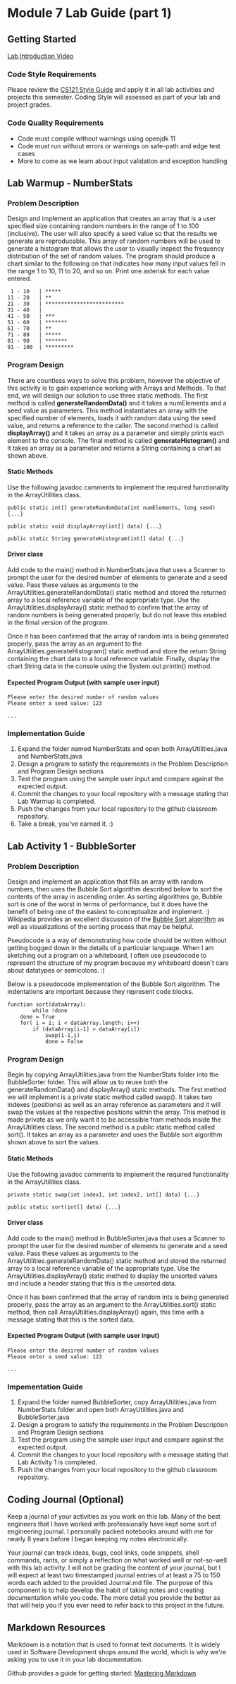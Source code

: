 # Module 7 Lab Guide (part 1)
## Getting Started
[Lab Introduction Video](https://youtu.be/y6G2ucQTEBw)

### Code Style Requirements
Please review the [CS121 Style Guide](https://docs.google.com/document/d/1LWbGQBKkApnNAzzgwOSvRM03DmhYWx5yEfecT2WXfjI/edit?usp=sharing) and apply it in all lab activities and projects this semester. Coding Style will assessed as part of your lab and project grades.

### Code Quality Requirements
- Code must compile without warnings using openjdk 11
- Code must run without errors or warnings on safe-path and edge test cases
- More to come as we learn about input validation and exception handling  

## Lab Warmup - NumberStats
### Problem Description
Design and implement an application that creates an array that is a user specified size containing random numbers in the range of 1 to 100 (inclusive). The user will also specify a seed value so that the results we generate are reproducable. This array of random numbers will be used to generate a histogram that allows the user to visually inspect the frequency distribution of the set of random values. The program should produce a chart similar to the following on that indicates how many input values fell in the range 1 to 10, 11 to 20, and so on. Print one asterisk for each value entered.

     1 - 10   | *****  
    11 - 20   | **  
    21 - 30   | *************************  
    31 - 40   |   
    41 - 50   | ***  
    51 - 60   | *******  
    61 - 70   | **  
    71 - 80   | *****  
    81 - 90   | *******  
    91 - 100  | *********  

### Program Design
There are countless ways to solve this problem, however the objective of this activity is to gain experience working with Arrays and Methods.  To that end, we will design our solution to use three static methods.  The first method is called **generateRandomData()** and it takes a numElements and a seed value as parameters.  This method instantiates an array with the specified number of elements, loads it with random data using the seed value, and returns a reference to the caller. The second method is called **displayArray()** and it takes an array as a parameter and simply prints each element to the console.  The final method is called **generateHistogram()** and it takes an array as a parameter and returns a String containing a chart as shown above.

#### Static Methods
Use the following javadoc comments to implement the required functionality in the ArrayUtilities class.
```
public static int[] generateRandomData(int numElements, long seed) {...}
```

```
public static void displayArray(int[] data) {...}
```

```
public static String generateHistogram(int[] data) {...}
```

#### Driver class
Add code to the main() method in NumberStats.java that uses a Scanner to prompt the user for the desired number of elements to generate and a seed value. Pass these values as arguments to the ArrayUtilities.generateRandomData() static method and stored the returned array to a local reference variable of the appropriate type. Use the ArrayUtilities.displayArray() static method to confirm that the array of random numbers is being generated properly, but do not leave this enabled in the fimal version of the program.  

Once it has been confirmed that the array of random ints is being generated properly, pass the array as an argument to the ArrayUtilities.generateHistogram() static method and store the return String containing the chart data to a local reference variable.  Finally, display the chart String data in the console using the System.out.println() method.

#### Expected Program Output (with sample user input)
```
Please enter the desired number of random values
Please enter a seed value: 123

...
```

### Implementation Guide
1. Expand the folder named NumberStats and open both ArrayUtilities.java and NumberStats.java
2. Design a program to satisfy the requirements in the Problem Description and Program Design sections
3. Test the program using the sample user input and compare against the expected output.
4. Commit the changes to your local repository with a message stating that Lab Warmup is completed.
5. Push the changes from your local repository to the github classroom repository.
6. Take a break, you've earned it. :)

## Lab Activity 1 - BubbleSorter
### Problem Description
Design and implement an application that fills an array with random numbers, then uses the Bubble Sort algorithm described below to sort the contents of the array in ascending order. As sorting algorithms go, Bubble sort is one of the worst in terms of performance, but it does have the benefit of being one of the easiest to conceptualize and implement. :) Wikipedia provides an excellent discussion of the [Bubble Sort algorithm](https://en.wikipedia.org/wiki/Bubble_sort) as well as visualizations of the sorting process that may be helpful.

Pseudocode is a way of demonstrating how code should be written without getting bogged down in the details of a particular language. When I am sketching out a program on a whiteboard, I often use pseudocode to represent the structure of my program because my whiteboard doesn't care about datatypes or semicolons. :)

Below is a pseudocode implementation of the Bubble Sort algorithm. The indentations are important because they represent code blocks.
```
function sort(dataArray):
    	while !done
	done = True
	for( i = 1; i < dataArray.length; i++)
		if (dataArray[i-1] > dataArray[i])
			swap(i-1,i)
			done = False
```

### Program Design
Begin by copying ArrayUtilities.java from the NumberStats folder into the BubbleSorter folder.  This will allow us to reuse both the generateRandomData() and displayArray() static methods. The first method we will implement is a private static method called swap(). It takes two indexes (positions) as well as an array reference as parameters and it will swap the values at the respective positions within the array. This method is made private as we only want it to be accessible from methods inside the ArrayUtilities class.  The second method is a public static method called sort(). It takes an array as a parameter and uses the Bubble sort algorithm shown above to sort the values. 

#### Static Methods
Use the following javadoc comments to implement the required functionality in the ArrayUtilities class.

```
private static swap(int index1, int index2, int[] data) {...}
```

```
public static sort(int[] data) {...}
```

#### Driver class
Add code to the main() method in BubbleSorter.java that uses a Scanner to prompt the user for the desired number of elements to generate and a seed value. Pass these values as arguments to the ArrayUtilities.generateRandomData() static method and stored the returned array to a local reference variable of the appropriate type. Use the ArrayUtilities.displayArray() static method to display the unsorted values and include a header stating that this is the unsorted data.

Once it has been confirmed that the array of random ints is being generated properly, pass the array as an argument to the ArrayUtilities.sort() static method, then call ArrayUtilities.displayArray() again, this time with a message stating that this is the sorted data.

#### Expected Program Output (with sample user input)
```
Please enter the desired number of random values
Please enter a seed value: 123

...
```
### Impementation Guide
1. Expand the folder named BubbleSorter, copy ArrayUtilities.java from NumberStats folder and open both ArrayUtilities.java and BubbleSorter.java
2. Design a program to satisfy the requirements in the Problem Description and Program Design sections
3. Test the program using the sample user input and compare against the expected output.
4. Commit the changes to your local repository with a message stating that Lab Activity 1 is completed.
5. Push the changes from your local repository to the github classroom repository.

## Coding Journal (Optional)
Keep a journal of your activities as you work on this lab. Many of the best engineers that I have worked with professionally have kept some sort of engineering journal. I personally packed notebooks around with me for nearly 8 years before I began keeping my notes electronically.   

Your journal can track ideas, bugs, cool links, code snippets, shell commands, rants, or simply a reflection on what worked well or not-so-well with this lab activity. I will not be grading the content of your journal, but I will expect at least two timestamped journal entries of at least a 75 to 150 words each added to the provided Journal.md file.  The purpose of this component is to help develop the habit of taking notes and creating documentation while you code. The more detail you provide the better as that will help you if you ever need to refer back to this project in the future.

## Markdown Resources
Markdown is a notation that is used to format text documents.  It is widely used in Software Development shops around the world, which is why we're asking you to use it in your lab documentation.  

Github provides a guide for getting started:  [Mastering Markdown](https://guides.github.com/features/mastering-markdown/)
